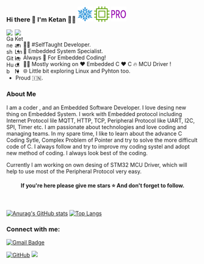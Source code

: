 ### Hi there 👋 I'm Ketan 🙋‍♂️       <a href='https://archiveprogram.github.com/'><img src='https://raw.githubusercontent.com/acervenky/animated-github-badges/master/assets/acbadge.gif' width='40' height='40'></a> <a href='https://docs.github.com/en/developers'><img src='https://raw.githubusercontent.com/acervenky/animated-github-badges/master/assets/devbadge.gif' width='40' height='40'></a> <a href='https://github.com/pricing'><img src='https://raw.githubusercontent.com/acervenky/animated-github-badges/master/assets/pro.gif' width='40' height='40'></a>

<a href="https://www.github.com/Ketan1993/">
  <img align="left" alt="Ganesh GitHub " width="22px" src="https://raw.githubusercontent.com/hiverkiya/hiverkiya/master/images/github.svg" />
</a>
<a href="https://www.linkedin.com/in/ketan-vadodariya-558417ab/">
  <img align="left" alt="Ketan LinkedIN" width="22px" src="https://raw.githubusercontent.com/hiverkiya/hiverkiya/master/images/linkedin.svg" />
</a> 


</br>


- 👨‍💻 #SelfTaught Developer.
- 📱 Embedded System Specialist.
- Always :battery: For Embedded Coding!
- 👨‍💻 Mostly working on ❤️ Embedded C  ❤️ C 🔥 MCU Driver !
- 🌐 Little bit exploring Linux and Pyhton too.
- Proud 🇮🇳.

### About Me
I am a coder , and an Embedded Software Developer. I love desing new thing on Embedded System. I work with Embedded protocol including Internet Protocol lile MQTT, HTTP, TCP, Peripheral Protocol like UART, I2C, SPI, Timer etc. I am passionate about technologies and love coding and managing teams. In my spare time, I like to learn about the advance C Coding Sytle, Complex Problem of Pointer and try to solve the more difficult code of C. I always follow and try to improve my coding systel and adopt new method of coding. I always look best of the coding.

Currently I am working on own desing of STM32 MCU Driver, which will help to use most of the Peripheral Protocol very easy.

<h4 align="center">
      If you're here please give me stars ⭐ And don't forget to follow.
</h4>

</br>

[![Anurag's GitHub stats](https://github-readme-stats.vercel.app/api?username=Ketan1993&show_icons=true&hide=contribs)](https://github.com/anuraghazra/github-readme-stats)
[![Top Langs](https://github-readme-stats.vercel.app/api/top-langs/?username=Ketan1993&layout=compact)](https://github.com/anuraghazra/github-readme-stats)


### Connect with me:
[![Gmail Badge](https://img.shields.io/badge/-kmv1640@gmail.com-d14836?style=flat&logo=Gmail&logoColor=white&link=mailto:mailto:kmv1640@gmail.com)](mailto:kmv1640@gmail.com)

[![GitHub](https://img.shields.io/badge/dynamic/json?label=Followers&color=red&query=%24.data.totalSubs&url=https%3A%2F%2Fapi.spencerwoo.com%2Fsubstats%2F%3Fsource%3Dgithub%26queryKey%3DKetan1993&longCache=true)](https://github.com/Ketan1993)
![](https://img.shields.io/badge/dynamic/json?label=%20Stars&query=%24.stars&url=https://api.github-star-counter.workers.dev/user/Ketan1993)
